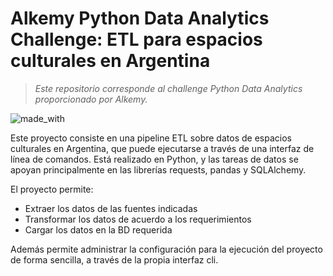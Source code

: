 # Alkemy Python Data Analytics Challenge: ETL para espacios culturales en Argentina

> *Este repositorio corresponde al challenge Python Data Analytics proporcionado por Alkemy.*


![made_with](https://img.shields.io/badge/Made%20with-Python-blue)

Este proyecto consiste en una pipeline ETL sobre datos de espacios culturales en Argentina, que puede ejecutarse a través de una interfaz de línea de comandos. Está realizado en Python, y las tareas de datos se apoyan principalmente en las librerías requests, pandas y SQLAlchemy.

El proyecto permite:
- Extraer los datos de las fuentes indicadas
- Transformar los datos de acuerdo a los requerimientos
- Cargar los datos en la BD requerida

Además permite administrar la configuración para la ejecución del proyecto de forma sencilla, a través de la propia interfaz cli. 

